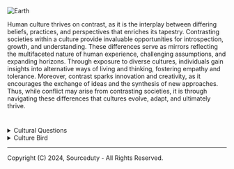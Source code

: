 ![Earth](https://github.com/sourceduty/Human_Culture/assets/123030236/e40a6f9c-c349-4d47-84da-70a934932229)

Human culture thrives on contrast, as it is the interplay between differing beliefs, practices, and perspectives that enriches its tapestry. Contrasting societies within a culture provide invaluable opportunities for introspection, growth, and understanding. These differences serve as mirrors reflecting the multifaceted nature of human experience, challenging assumptions, and expanding horizons. Through exposure to diverse cultures, individuals gain insights into alternative ways of living and thinking, fostering empathy and tolerance. Moreover, contrast sparks innovation and creativity, as it encourages the exchange of ideas and the synthesis of new approaches. Thus, while conflict may arise from contrasting societies, it is through navigating these differences that cultures evolve, adapt, and ultimately thrive.

#

<details><summary>Cultural Questions</summary>
<br>

### Would a culture without contrasting societies operate the same way? 

The presence of contrasting societies within a culture adds depth and richness to its tapestry. These differences spark dialogue, foster creativity, and promote critical thinking. Without such contrasts, a culture might stagnate, lacking the diversity necessary for growth and innovation. However, a culture without stark contrasts might still function, albeit in a more homogeneous manner. Yet, it risks losing the vibrancy that comes from embracing diverse perspectives and experiences.

### What makes a culture work and not work? 

A functioning culture relies on several key elements, including shared values, effective communication, social cohesion, and adaptive mechanisms. When individuals within a society align with common values and norms, it fosters a sense of belonging and unity. Effective communication facilitates the exchange of ideas, resolves conflicts, and strengthens social bonds. Moreover, social cohesion, reinforced by trust and mutual respect, promotes cooperation and collective action. Conversely, a culture may falter when divisions arise due to conflicting beliefs, inadequate communication, or social inequalities. Such discord can lead to fragmentation, alienation, and even social unrest.

### How to strengthen a culture without conflict? 

Strengthening a culture involves nurturing inclusivity, fostering understanding, and promoting empathy. Embracing diversity and valuing different perspectives can enrich the cultural landscape, fostering tolerance and acceptance. Encouraging open dialogue and active listening enables individuals to engage constructively, bridging divides and resolving conflicts peacefully. Additionally, promoting education and cultural exchange cultivates empathy and broadens horizons, fostering a deeper appreciation for the richness of human experience. By prioritizing unity and cooperation, societies can build resilient cultures that thrive amidst diversity without succumbing to conflict.

### Can we share one international human culture?

One international human culture presents both opportunities and challenges. On one hand, it holds the potential to foster global unity, transcending boundaries of nationality, ethnicity, and religion. A shared culture could promote understanding, empathy, and cooperation among people worldwide, laying the groundwork for peaceful coexistence and collective action on global challenges. However, such a homogenized culture could also risk erasing the unique identities and traditions that enrich the world's diversity. It might encounter resistance from those who fear the loss of their cultural heritage or autonomy. Moreover, imposing a single culture on diverse societies could exacerbate inequalities and power imbalances, further marginalizing minority groups. Thus, while the idea of one international human culture is intriguing, its realization would require careful navigation of complexities to ensure inclusivity, respect for diversity, and equitable participation for all.

<br>    
</details>

<details><summary>Culture Bird</summary>
<br>

![Culture Bird](https://github.com/sourceduty/Human_Culture/assets/123030236/112acbe3-9124-409c-b750-a5da1371892f)

> Alex: *"A culture bird is a person who is internationally free moving and enjoys, promotes and focuses on culture as a collective more than the individual knowledge, beliefs, arts, laws, customs, capabilities, and habits in cultures. This type of person sees a world without international borders, greater economic integration and diverse social peace."*

#

Being a "Culture Bird" comes with a myriad of benefits. One of the most significant advantages is the broadening of one's perspective. By immersing oneself in various cultures, a Culture Bird gains a deeper understanding of the world and its people. This exposure fosters empathy and tolerance, as they come to appreciate the diversity of human experiences and perspectives. Moreover, embracing cultural differences can lead to personal growth and development, as individuals learn to adapt and navigate unfamiliar environments.

Furthermore, being a Culture Bird promotes intercultural communication and collaboration. In today's interconnected world, the ability to work effectively across cultural boundaries is increasingly valuable. By bridging cultural divides, Culture Birds can facilitate cooperation and innovation on a global scale. This can lead to new opportunities for trade, education, and cultural exchange, ultimately contributing to the advancement of society as a whole.

However, there are also drawbacks to being a Culture Bird. One challenge is the potential for cultural appropriation or superficial engagement with cultures. In their enthusiasm for diversity, some individuals may inadvertently overlook or exploit the complexities of other cultures. This can perpetuate stereotypes and inequalities, undermining efforts towards genuine cross-cultural understanding and respect. Additionally, frequent movement between cultures may result in a sense of rootlessness or disconnection from one's own identity and community. Without a strong sense of belonging, Culture Birds may struggle to establish meaningful connections or find a sense of home in any one place.

<br>    
</details>

***
Copyright (C) 2024, Sourceduty - All Rights Reserved.
